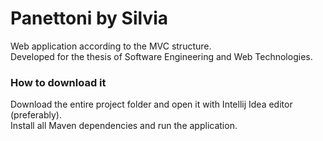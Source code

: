 # Panettoni by Silvia
Web application according to the MVC structure.\
Developed for the thesis of Software Engineering and Web Technologies.

### How to download it
Download the entire project folder and open it with Intellij Idea editor (preferably).\
Install all Maven dependencies and run the application.
